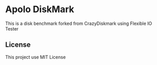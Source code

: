 # Apolo DiskMark

This is a disk benchmark forked from CrazyDiskmark using Flexible IO Tester

## License 

This project use MIT License
